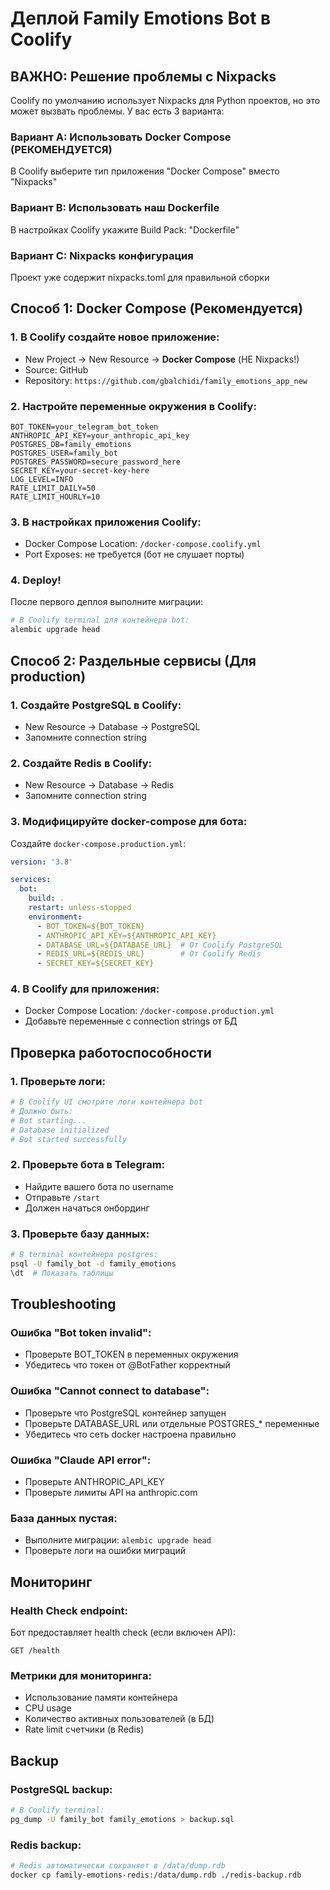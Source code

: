 # Деплой Family Emotions Bot в Coolify

## ВАЖНО: Решение проблемы с Nixpacks

Coolify по умолчанию использует Nixpacks для Python проектов, но это может вызвать проблемы. У вас есть 3 варианта:

### Вариант A: Использовать Docker Compose (РЕКОМЕНДУЕТСЯ)
В Coolify выберите тип приложения "Docker Compose" вместо "Nixpacks"

### Вариант B: Использовать наш Dockerfile
В настройках Coolify укажите Build Pack: "Dockerfile"

### Вариант C: Nixpacks конфигурация
Проект уже содержит nixpacks.toml для правильной сборки

## Способ 1: Docker Compose (Рекомендуется)

### 1. В Coolify создайте новое приложение:
- New Project → New Resource → **Docker Compose** (НЕ Nixpacks!)
- Source: GitHub
- Repository: `https://github.com/gbalchidi/family_emotions_app_new`

### 2. Настройте переменные окружения в Coolify:
```env
BOT_TOKEN=your_telegram_bot_token
ANTHROPIC_API_KEY=your_anthropic_api_key
POSTGRES_DB=family_emotions
POSTGRES_USER=family_bot
POSTGRES_PASSWORD=secure_password_here
SECRET_KEY=your-secret-key-here
LOG_LEVEL=INFO
RATE_LIMIT_DAILY=50
RATE_LIMIT_HOURLY=10
```

### 3. В настройках приложения Coolify:
- Docker Compose Location: `/docker-compose.coolify.yml`
- Port Exposes: не требуется (бот не слушает порты)

### 4. Deploy!

После первого деплоя выполните миграции:
```bash
# В Coolify terminal для контейнера bot:
alembic upgrade head
```

## Способ 2: Раздельные сервисы (Для production)

### 1. Создайте PostgreSQL в Coolify:
- New Resource → Database → PostgreSQL
- Запомните connection string

### 2. Создайте Redis в Coolify:
- New Resource → Database → Redis
- Запомните connection string

### 3. Модифицируйте docker-compose для бота:

Создайте `docker-compose.production.yml`:
```yaml
version: '3.8'

services:
  bot:
    build: .
    restart: unless-stopped
    environment:
      - BOT_TOKEN=${BOT_TOKEN}
      - ANTHROPIC_API_KEY=${ANTHROPIC_API_KEY}
      - DATABASE_URL=${DATABASE_URL}  # От Coolify PostgreSQL
      - REDIS_URL=${REDIS_URL}        # От Coolify Redis
      - SECRET_KEY=${SECRET_KEY}
```

### 4. В Coolify для приложения:
- Docker Compose Location: `/docker-compose.production.yml`
- Добавьте переменные с connection strings от БД

## Проверка работоспособности

### 1. Проверьте логи:
```bash
# В Coolify UI смотрите логи контейнера bot
# Должно быть:
# Bot starting...
# Database initialized
# Bot started successfully
```

### 2. Проверьте бота в Telegram:
- Найдите вашего бота по username
- Отправьте `/start`
- Должен начаться онбординг

### 3. Проверьте базу данных:
```bash
# В terminal контейнера postgres:
psql -U family_bot -d family_emotions
\dt  # Показать таблицы
```

## Troubleshooting

### Ошибка "Bot token invalid":
- Проверьте BOT_TOKEN в переменных окружения
- Убедитесь что токен от @BotFather корректный

### Ошибка "Cannot connect to database":
- Проверьте что PostgreSQL контейнер запущен
- Проверьте DATABASE_URL или отдельные POSTGRES_* переменные
- Убедитесь что сеть docker настроена правильно

### Ошибка "Claude API error":
- Проверьте ANTHROPIC_API_KEY
- Проверьте лимиты API на anthropic.com

### База данных пустая:
- Выполните миграции: `alembic upgrade head`
- Проверьте логи на ошибки миграций

## Мониторинг

### Health Check endpoint:
Бот предоставляет health check (если включен API):
```
GET /health
```

### Метрики для мониторинга:
- Использование памяти контейнера
- CPU usage
- Количество активных пользователей (в БД)
- Rate limit счетчики (в Redis)

## Backup

### PostgreSQL backup:
```bash
# В Coolify terminal:
pg_dump -U family_bot family_emotions > backup.sql
```

### Redis backup:
```bash
# Redis автоматически сохраняет в /data/dump.rdb
docker cp family-emotions-redis:/data/dump.rdb ./redis-backup.rdb
```